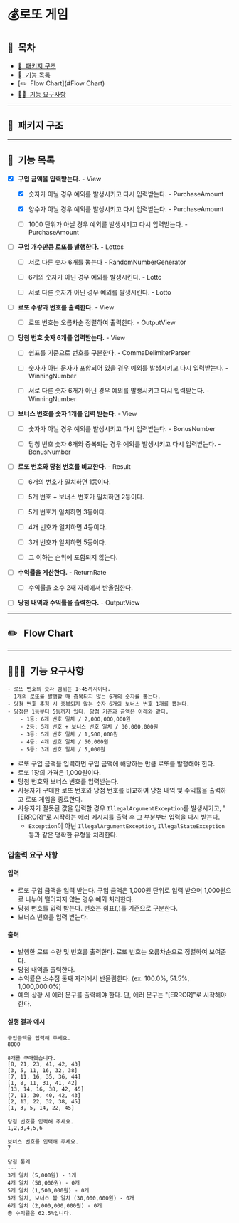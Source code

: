 # 💰로또 게임

## 📝&nbsp;&nbsp;목차

- [📁 &nbsp;패키지 구조](#📦패키지-구조)
- [📌 &nbsp;기능 목록](#기능-목록)
- [✏️ &nbsp;Flow Chart](#Flow Chart)
- [🙋‍♂️ &nbsp;기능 요구사항](#기능-요구사항)

---

## 📁 &nbsp;패키지 구조

---

## 📌 &nbsp;기능 목록

- [x] **구입 금액을 입력받는다.** - View
    - [x] 숫자가 아닐 경우 예외를 발생시키고 다시 입력받는다. - PurchaseAmount
    - [x] 양수가 아닐 경우 예외를 발생시키고 다시 입력받는다. - PurchaseAmount
    - [ ] 1000 단위가 아닐 경우 예외를 발생시키고 다시 입력받는다. - PurchaseAmount<br/>


- [ ] **구입 개수만큼 로또를 발행한다.** - Lottos
    - [ ] 서로 다른 숫자 6개를 뽑는다 - RandomNumberGenerator
    - [ ] 6개의 숫자가 아닌 경우 예외를 발생시킨다. - Lotto
    - [ ] 서로 다른 숫자가 아닌 경우 예외를 발생시킨다. - Lotto<br/>


- [ ] **로또 수량과 번호를 출력한다.** - View
    - [ ] 로또 번호는 오름차순 정렬하여 출력한다. - OutputView <br/>


- [ ] **당첨 번호 숫자 6개를 입력받는다.** - View
    - [ ] 쉼표를 기준으로 번호를 구분한다. - CommaDelimiterParser
    - [ ] 숫자가 아닌 문자가 포함되어 있을 경우 예외를 발생시키고 다시 입력받는다. - WinningNumber
    - [ ] 서로 다른 숫자 6개가 아닌 경우 예외를 발생시키고 다시 입력받는다. - WinningNumber<br/>


- [ ] **보너스 번호를 숫자 1개를 입력 받는다.** - View
    - [ ] 숫자가 아닐 경우 예외를 발생시키고 다시 입력받는다. - BonusNumber
    - [ ] 당청 번호 숫자 6개와 중복되는 경우 예외를 발생시키고 다시 입력받는다. - BonusNumber<br/>


- [ ] **로또 번호와 당첨 번호를 비교한다.** - Result
    - [ ] 6개의 번호가 일치하면 1등이다.
    - [ ] 5개 번호 + 보너스 번호가 일치하면 2등이다.
    - [ ] 5개 번호가 일치하면 3등이다.
    - [ ] 4개 번호가 일치하면 4등이다.
    - [ ] 3개 번호가 일치하면 5등이다.
    - [ ] 그 이하는 순위에 포함되지 않는다.<br/>


- [ ] **수익률을 계산한다.** - ReturnRate
    - [ ] 수익률을 소수 2째 자리에서 반올림한다.<br/>


- [ ] **당첨 내역과 수익률을 출력한다.** - OutputView

---

## ✏️ &nbsp; Flow Chart

---

## 🙋🏽‍♂️ &nbsp;기능 요구사항

```
- 로또 번호의 숫자 범위는 1~45까지이다.
- 1개의 로또를 발행할 때 중복되지 않는 6개의 숫자를 뽑는다.
- 당첨 번호 추첨 시 중복되지 않는 숫자 6개와 보너스 번호 1개를 뽑는다.
- 당첨은 1등부터 5등까지 있다. 당첨 기준과 금액은 아래와 같다.
    - 1등: 6개 번호 일치 / 2,000,000,000원
    - 2등: 5개 번호 + 보너스 번호 일치 / 30,000,000원
    - 3등: 5개 번호 일치 / 1,500,000원
    - 4등: 4개 번호 일치 / 50,000원
    - 5등: 3개 번호 일치 / 5,000원
```

- 로또 구입 금액을 입력하면 구입 금액에 해당하는 만큼 로또를 발행해야 한다.
- 로또 1장의 가격은 1,000원이다.
- 당첨 번호와 보너스 번호를 입력받는다.
- 사용자가 구매한 로또 번호와 당첨 번호를 비교하여 당첨 내역 및 수익률을 출력하고 로또 게임을 종료한다.
- 사용자가 잘못된 값을 입력할 경우 `IllegalArgumentException`를 발생시키고, "[ERROR]"로 시작하는 에러 메시지를 출력 후 그 부분부터 입력을 다시 받는다.
    - `Exception`이 아닌 `IllegalArgumentException`, `IllegalStateException` 등과 같은 명확한 유형을 처리한다.

### 입출력 요구 사항

#### 입력

- 로또 구입 금액을 입력 받는다. 구입 금액은 1,000원 단위로 입력 받으며 1,000원으로 나누어 떨어지지 않는 경우 예외 처리한다.
- 당첨 번호를 입력 받는다. 번호는 쉼표(,)를 기준으로 구분한다.
- 보너스 번호를 입력 받는다.

#### 출력

- 발행한 로또 수량 및 번호를 출력한다. 로또 번호는 오름차순으로 정렬하여 보여준다.
- 당첨 내역을 출력한다.
- 수익률은 소수점 둘째 자리에서 반올림한다. (ex. 100.0%, 51.5%, 1,000,000.0%)
- 예외 상황 시 에러 문구를 출력해야 한다. 단, 에러 문구는 "[ERROR]"로 시작해야 한다.

#### 실행 결과 예시

```
구입금액을 입력해 주세요.
8000

8개를 구매했습니다.
[8, 21, 23, 41, 42, 43] 
[3, 5, 11, 16, 32, 38] 
[7, 11, 16, 35, 36, 44] 
[1, 8, 11, 31, 41, 42] 
[13, 14, 16, 38, 42, 45] 
[7, 11, 30, 40, 42, 43] 
[2, 13, 22, 32, 38, 45] 
[1, 3, 5, 14, 22, 45]

당첨 번호를 입력해 주세요.
1,2,3,4,5,6

보너스 번호를 입력해 주세요.
7

당첨 통계
---
3개 일치 (5,000원) - 1개
4개 일치 (50,000원) - 0개
5개 일치 (1,500,000원) - 0개
5개 일치, 보너스 볼 일치 (30,000,000원) - 0개
6개 일치 (2,000,000,000원) - 0개
총 수익률은 62.5%입니다.
```